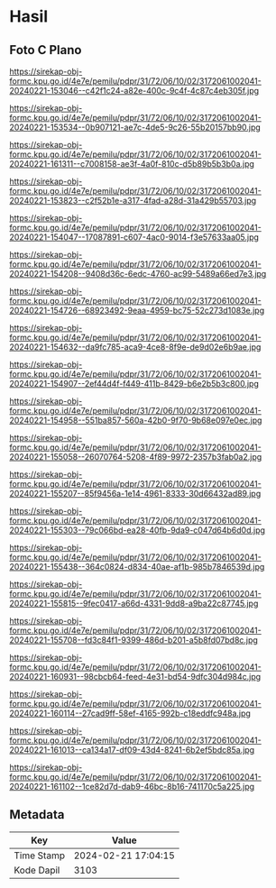 # Hasil

## Foto C Plano

https://sirekap-obj-formc.kpu.go.id/4e7e/pemilu/pdpr/31/72/06/10/02/3172061002041-20240221-153046--c42f1c24-a82e-400c-9c4f-4c87c4eb305f.jpg

https://sirekap-obj-formc.kpu.go.id/4e7e/pemilu/pdpr/31/72/06/10/02/3172061002041-20240221-153534--0b907121-ae7c-4de5-9c26-55b20157bb90.jpg

https://sirekap-obj-formc.kpu.go.id/4e7e/pemilu/pdpr/31/72/06/10/02/3172061002041-20240221-161311--c7008158-ae3f-4a0f-810c-d5b89b5b3b0a.jpg

https://sirekap-obj-formc.kpu.go.id/4e7e/pemilu/pdpr/31/72/06/10/02/3172061002041-20240221-153823--c2f52b1e-a317-4fad-a28d-31a429b55703.jpg

https://sirekap-obj-formc.kpu.go.id/4e7e/pemilu/pdpr/31/72/06/10/02/3172061002041-20240221-154047--17087891-c607-4ac0-9014-f3e57633aa05.jpg

https://sirekap-obj-formc.kpu.go.id/4e7e/pemilu/pdpr/31/72/06/10/02/3172061002041-20240221-154208--9408d36c-6edc-4760-ac99-5489a66ed7e3.jpg

https://sirekap-obj-formc.kpu.go.id/4e7e/pemilu/pdpr/31/72/06/10/02/3172061002041-20240221-154726--68923492-9eaa-4959-bc75-52c273d1083e.jpg

https://sirekap-obj-formc.kpu.go.id/4e7e/pemilu/pdpr/31/72/06/10/02/3172061002041-20240221-154632--da9fc785-aca9-4ce8-8f9e-de9d02e6b9ae.jpg

https://sirekap-obj-formc.kpu.go.id/4e7e/pemilu/pdpr/31/72/06/10/02/3172061002041-20240221-154907--2ef44d4f-f449-411b-8429-b6e2b5b3c800.jpg

https://sirekap-obj-formc.kpu.go.id/4e7e/pemilu/pdpr/31/72/06/10/02/3172061002041-20240221-154958--551ba857-560a-42b0-9f70-9b68e097e0ec.jpg

https://sirekap-obj-formc.kpu.go.id/4e7e/pemilu/pdpr/31/72/06/10/02/3172061002041-20240221-155058--26070764-5208-4f89-9972-2357b3fab0a2.jpg

https://sirekap-obj-formc.kpu.go.id/4e7e/pemilu/pdpr/31/72/06/10/02/3172061002041-20240221-155207--85f9456a-1e14-4961-8333-30d66432ad89.jpg

https://sirekap-obj-formc.kpu.go.id/4e7e/pemilu/pdpr/31/72/06/10/02/3172061002041-20240221-155303--79c066bd-ea28-40fb-9da9-c047d64b6d0d.jpg

https://sirekap-obj-formc.kpu.go.id/4e7e/pemilu/pdpr/31/72/06/10/02/3172061002041-20240221-155438--364c0824-d834-40ae-af1b-985b7846539d.jpg

https://sirekap-obj-formc.kpu.go.id/4e7e/pemilu/pdpr/31/72/06/10/02/3172061002041-20240221-155815--9fec0417-a66d-4331-9dd8-a9ba22c87745.jpg

https://sirekap-obj-formc.kpu.go.id/4e7e/pemilu/pdpr/31/72/06/10/02/3172061002041-20240221-155708--fd3c84f1-9399-486d-b201-a5b8fd07bd8c.jpg

https://sirekap-obj-formc.kpu.go.id/4e7e/pemilu/pdpr/31/72/06/10/02/3172061002041-20240221-160931--98cbcb64-feed-4e31-bd54-9dfc304d984c.jpg

https://sirekap-obj-formc.kpu.go.id/4e7e/pemilu/pdpr/31/72/06/10/02/3172061002041-20240221-160114--27cad9ff-58ef-4165-992b-c18eddfc948a.jpg

https://sirekap-obj-formc.kpu.go.id/4e7e/pemilu/pdpr/31/72/06/10/02/3172061002041-20240221-161013--ca134a17-df09-43d4-8241-6b2ef5bdc85a.jpg

https://sirekap-obj-formc.kpu.go.id/4e7e/pemilu/pdpr/31/72/06/10/02/3172061002041-20240221-161102--1ce82d7d-dab9-46bc-8b16-741170c5a225.jpg


## Metadata

| Key        | Value               |
| ---------- | ------------------- |
| Time Stamp | 2024-02-21 17:04:15 |
| Kode Dapil | 3103                |



